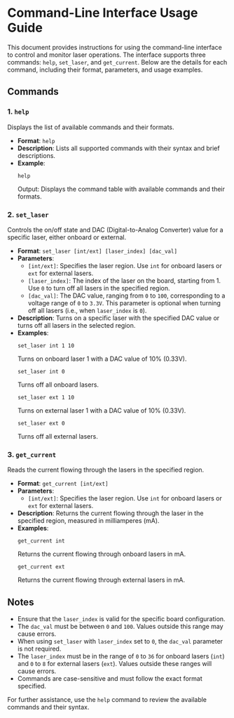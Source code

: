# Command-Line Interface Usage Guide

This document provides instructions for using the command-line interface to control and monitor laser operations. The interface supports three commands: `help`, `set_laser`, and `get_current`. Below are the details for each command, including their format, parameters, and usage examples.

## Commands

### 1. `help`
Displays the list of available commands and their formats.

- **Format**: `help`
- **Description**: Lists all supported commands with their syntax and brief descriptions.
- **Example**:
  ```
  help
  ```
  Output: Displays the command table with available commands and their formats.

### 2. `set_laser`
Controls the on/off state and DAC (Digital-to-Analog Converter) value for a specific laser, either onboard or external.

- **Format**: `set_laser [int/ext] [laser_index] [dac_val]`
- **Parameters**:
  - `[int/ext]`: Specifies the laser region. Use `int` for onboard lasers or `ext` for external lasers.
  - `[laser_index]`: The index of the laser on the board, starting from 1. Use `0` to turn off all lasers in the specified region.
  - `[dac_val]`: The DAC value, ranging from `0` to `100`, corresponding to a voltage range of `0` to `3.3V`. This parameter is optional when turning off all lasers (i.e., when `laser_index` is `0`).
- **Description**: Turns on a specific laser with the specified DAC value or turns off all lasers in the selected region.
- **Examples**:
  ```
  set_laser int 1 10
  ```
  Turns on onboard laser 1 with a DAC value of 10% (0.33V).
  ```
  set_laser int 0
  ```
  Turns off all onboard lasers.
  ```
  set_laser ext 1 10
  ```
  Turns on external laser 1 with a DAC value of 10% (0.33V).
  ```
  set_laser ext 0
  ```
  Turns off all external lasers.

### 3. `get_current`
Reads the current flowing through the lasers in the specified region.

- **Format**: `get_current [int/ext]`
- **Parameters**:
  - `[int/ext]`: Specifies the laser region. Use `int` for onboard lasers or `ext` for external lasers.
- **Description**: Returns the current flowing through the laser in the specified region, measured in milliamperes (mA).
- **Examples**:
  ```
  get_current int
  ```
  Returns the current flowing through onboard lasers in mA.
  ```
  get_current ext
  ```
  Returns the current flowing through external lasers in mA.

## Notes
- Ensure that the `laser_index` is valid for the specific board configuration.
- The `dac_val` must be between `0` and `100`. Values outside this range may cause errors.
- When using `set_laser` with `laser_index` set to `0`, the `dac_val` parameter is not required.
- The `laser_index` must be in the range of `0` to `36` for onboard lasers (`int`) and `0` to `8` for external lasers (`ext`). Values outside these ranges will cause errors.
- Commands are case-sensitive and must follow the exact format specified.

For further assistance, use the `help` command to review the available commands and their syntax.